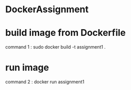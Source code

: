 # DockerAssignment

# build image from Dockerfile
command 1 : sudo docker build -t assignment1 . 

# run image
command 2 : docker run assignment1
